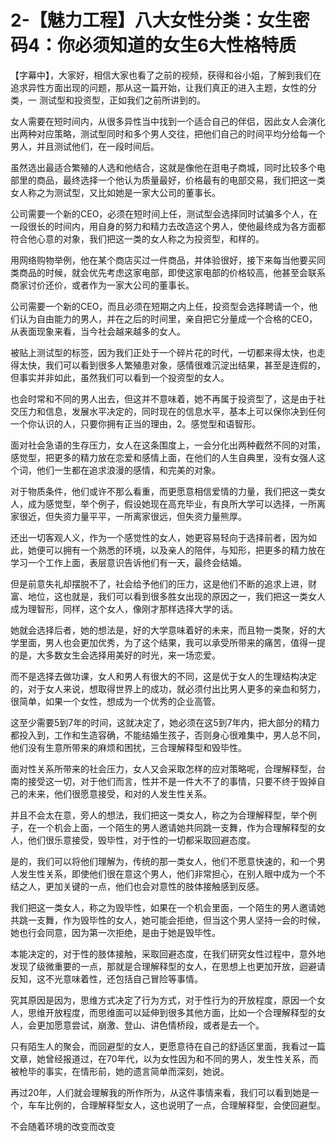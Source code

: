 # 2-【魅力工程】八大女性分类：女生密码4：你必须知道的女生6大性格特质

【字幕中】，大家好，相信大家也看了之前的视频，获得和谷小姐，了解到我们在追求异性方面出现的问题，那从这一篇开始，让我们真正的进入主题，女性的分类，一 测试型和投资型，正如我们之前所讲到的。

女人需要在短时间内，从很多异性当中找到一个适合自己的伴侣，因此女人会演化出两种对应策略，测试型同时和多个男人交往，把他们自己的时间平均分给每一个男人，并且测试他们，在一段时间后。

虽然选出最适合繁殖的人选和他结合，这就是像他在逛电子商城，同时比较多个电部里的商品，最终选择一个他认为质量最好，价格最有的电部交易，我们把这一类女人称之为测试型，又比如她是一家大公司的董事长。

公司需要一个新的CEO，必须在短时间上任，测试型会选择同时试骗多个人，在一段很长的时间内，用自身的努力和精力去改造这个男人，使他最终成为各方面都符合他心意的对象，我们把这一类的女人称之为投资型，和样的。

用网络购物举例，他在某个商店买过一件商品，并体验很好，接下来每当他要买同类商品的时候，就会优先考虑这家电部，即使这家电部的价格较高，他甚至会联系商家讨价还价，或者作为一家大公司的董事长。

公司需要一个新的CEO，而且必须在短期之内上任，投资型会选择聘请一个，他们认为自由能力的男人，并在之后的时间里，亲自把它分量成一个合格的CEO，从表面现象来看，当今社会越来越多的女人。

被贴上测试型的标签，因为我们正处于一个碎片花的时代，一切都来得太快，也走得太快，我们可以看到很多人繁殖患对象，感情很难沉淀出结果，甚至是连假的，但事实并非如此，虽然我们可以看到一个投资型的女人。

也会时常和不同的男人出去，但这并不意味着，她不再属于投资型了，这是由于社交压力和信息，发展水平决定的，同时现在的信息水平，基本上可以保你决到任何一个你认识的人，只要你拥有正当的理由，2。感觉型和语智形。

面对社会急语的生存压力，女人在这条围度上，一会分化出两种截然不同的对策，感觉型，把更多的精力放在恋爱和感情上面，在他们的人生自典里，没有女强人这个词，他们一生都在追求浪漫的感情，和完美的对象。

对于物质条件，他们或许不那么看重，而更愿意相信爱情的力量，我们把这一类女人，成为感觉型，举个例子，假设她现在高充毕业，有良所大学可以选择，一所离家很近，但失资力量平平，一所离家很远，但失资力量熊厚。

还出一切客观人义，作为一个感觉性的女人，她更容易轻向于选择前者，因为如此，她便可以拥有一个熟悉的环境，以及亲人的陪伴，与知形，把更多的精力放在学习一个工作上面，表层意识告诉他们有一天，最终会结婚。

但是前意失礼却摆脱不了，社会给予他们的压力，这是他们不断的追求上进，财富、地位，这也就是，我们可以看到很多胜女出现的原因之一，我们把这一类女人成为理智形，同样，这个女人，像刚才那样选择大学的话。

她就会选择后者，她的想法是，好的大学意味着好的未来，而且物一类聚，好的大学里面，男人也会更加优秀，为了这个结果，我可以承受所带来的痛苦，值得一提的是，大多数女生会选择用美好的时光，来一场恋爱。

而不是选择去做功课，女人和男人有很大的不同，这是优于女人的生理结构决定的，对于女人来说，想取得世界上的成功，就必须付出比男人更多的亲血和努力，很简单，如果一个女性，想成为一个优秀的企业高管。

这至少需要5到7年的时间，这就决定了，她必须在这5到7年内，把大部分的精力都投入到，工作和生造容确，不能结婚生孩子，否则身心很难集中，男人总不同，他们没有生意所带来的麻烦和困扰，三合理解释型和毁毕性。

面对性关系所带来的社会压力，女人又会采取怎样的应对策略呢，合理解释型，台南的接受这一切，对于他们而言，性并不是一件大不了的事情，只要不终于毁掉自己的未来，他们很愿意接受，和对的人发生性关系。

并且不会太在意，旁人的想法，我们把这一类女人，称之为合理解释型，举个例子，在一个机会上面，一个陌生的男人邀请她共同跳一支舞，作为合理解释型的女人，他们很乐意接受，毁毕性，对于性的一切都采取回避态度。

是的，我们可以将他们理解为，传统的那一类女人，他们不愿意快速的，和一个男人发生性关系，即使他们很在意这个男人，他们非常担心，在别人眼中成为一个不结之人，更加关键的一点，他们也会对意性的肢体接触感到反感。

我们把这一类女人，称之为毁毕性，如果在一个机会里面，一个陌生的男人邀请她共跳一支舞，作为毁毕性的女人，她可能会拒绝，但当这个男人坚持一会的时候，她也行会同意，因为第一次拒绝，是由于她是毁毕性。

本能决定的，对于性的肢体接触，采取回避态度，在我们研究女性过程中，意外地发现了级微重要的一点，那就是合理解释型的女人，在思想上也更加开放，迴避请反知，这不光意味着性，还包括自己冒险等事情。

究其原因是因为，思维方式决定了行为方式，对于性行为的开放程度，原因一个女人，思维开放程度，而思维面可以延伸到很多其他方面，比如一个合理解释型的女人，会更加愿意尝试，崩激、登山、讲色情桥段，或者是去一个。

只有陌生人的聚会，而回避型的女人，更愿意待在自己的舒适区里面，我看过一篇文章，她曾经报道过，在70年代，以为女性因为和不同的男人，发生性关系，而被枪毕的事实，在情形前，她的遗言简单而深刻，她说。

再过20年，人们就会理解我的所作所为，从这件事情来看，我们可以看到她是一个，车车比例的，合理解释型女人，这也说明了一点，合理解释型，会使回避型。

不会随着环境的改变而改变